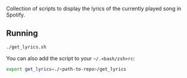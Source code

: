 Collection of scripts to display the lyrics of the currently played song in Spotify.

## Running
```bash
./get_lyrics.sh
```

You can also add the script to your `~/.<bash/zsh>rc`:
```bash
export get_lyrics=./<path-to-repo>/get_lyrics
```
